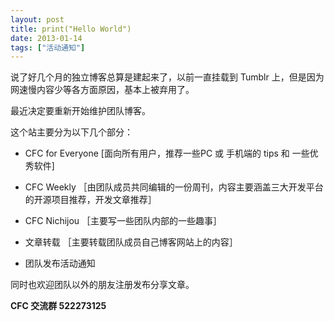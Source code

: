 ```yaml
---
layout: post
title: print("Hello World")
date: 2013-01-14
tags: ["活动通知"]
---
```


说了好几个月的独立博客总算是建起来了，以前一直挂载到<span class="s1"> Tumblr </span>上，但是因为网速慢内容少等各方面原因，基本上被弃用了。

最近决定要重新开始维护团队博客。

这个站主要分为以下几个部分：

*   <span class="s1">CFC for Everyone [面向所有用户，推荐一些PC 或 手机端的 tips 和 一些优秀软件]</span>

*   <span class="s1">CFC Weekly </span>［由团队成员共同编辑的一份周刊，内容主要涵盖三大开发平台的开源项目推荐，开发文章推荐］

*   CFC Nichijou <span class="s2">［主要写一些团队内部的一些趣事］</span>

*   文章转载 ［主要转载团队成员自己博客网站上的内容］

*   团队发布活动通知

同时也欢迎团队以外的朋友注册发布分享文章。

**CFC 交流群 522273125**